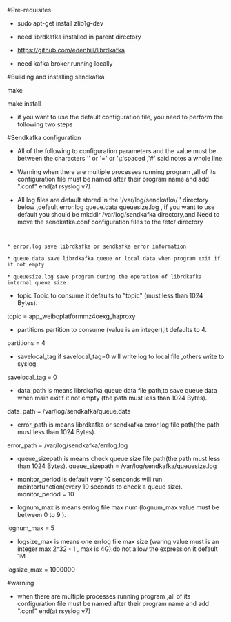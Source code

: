 #Pre-requisites

* sudo apt-get install zlib1g-dev
* need librdkafka installed in parent directory
 
* https://github.com/edenhill/librdkafka

* need kafka broker running locally



#Building and installing sendkafka



make

make install

* if you want to use the default configuration file, you need to perform the following two steps



#Sendkafka configuration
 

* All of the following to configuration parameters and the value must be between the characters '' or '=' or '\t'spaced ,'#' said notes a whole line.

* Warning when there are multiple processes running program ,all of its configuration file must be named after their program name and add ".conf" end(at rsyslog v7)

* All log files are default stored in the '/var/log/sendkafka/ ' directory below ,default error.log queue.data queuesize.log , if you want to use default you should be mkddir /var/log/sendkafka directory,and Need to move the sendkafka.conf configuration files to the /etc/ directory





```


* error.log save librdkafka or sendkafka error information

* queue.data save librdkafka queue or local data when program exit if it not empty 

* queuesize.log save program during the operation of librdkafka internal queue size

```



* topic  Topic to consume it defaults to "topic" (must less than 1024 Bytes).

topic = app_weiboplatformmz4oexg_haproxy


* partitions  partition to consume (value is an integer),it defaults to 4.

partitions = 4


* savelocal_tag if savelocal_tag=0 will write log to local file ,others write to syslog.

savelocal_tag = 0


* data_path is means librdkafka queue data file  path,to save queue data when main exitif it not empty (the path must less than 1024 Bytes).

data_path = /var/log/sendkafka/queue.data


* error_path is means librdkafka or sendkafka error log file path(the path must less than 1024 Bytes).

error_path = /var/log/sendkafka/errlog.log


* queue_sizepath is means check queue size file  path(the path must less than 1024 Bytes).
queue_sizepath = /var/log/sendkafka/queuesize.log


* monitor_period is default  very 10 senconds will run mointorfunction(every 10 seconds to check a queue size).
monitor_period = 10


* lognum_max is means errlog file max num (lognum_max value must be between 0 to 9 ).

lognum_max = 5


* logsize_max is means one errlog file max size (waring value must is an integer max 2^32 - 1 , max is 4G).do not allow the expression it default 1M

logsize_max = 1000000



#warning

* when there are multiple processes running program ,all of its configuration file must be named after their program name and add ".conf" end(at rsyslog v7)





